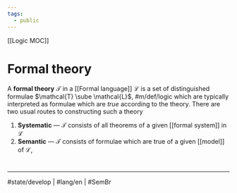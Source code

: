 ```yaml
---
tags:
  - public
---
```

[[Logic MOC]]
# Formal theory

A **formal theory** $\mathcal{T}$ in a [[Formal language]] $\mathcal{L}$ is a set of distinguished formulae $\mathcal{T} \sube \mathcal{L}$, #m/def/logic 
which are typically interpreted as formulae which are _true_ according to the theory.
There are two usual routes to constructing such a theory

1. **Systematic** — $\mathcal{T}$ consists of all theorems of a given [[formal system]] in $\mathcal{L}$
2. **Semantic** — $\mathcal{T}$ consists of formulae which are true of a given [[model]] of $\mathcal{L}$,


#
---
#state/develop | #lang/en | #SemBr
